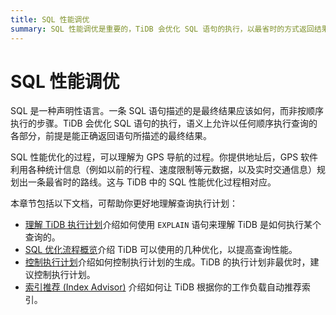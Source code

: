 ```yaml
---
title: SQL 性能调优
summary: SQL 性能调优是重要的，TiDB 会优化 SQL 语句的执行，以最省时的方式返回结果。这个过程类似于 GPS 导航，利用统计信息和实时交通信息规划最佳路线。了解 TiDB 执行计划、SQL 优化流程和控制执行计划可以帮助提高查询性能。
---
```


# SQL 性能调优

SQL 是一种声明性语言。一条 SQL 语句描述的是最终结果应该如何，而非按顺序执行的步骤。TiDB 会优化 SQL 语句的执行，语义上允许以任何顺序执行查询的各部分，前提是能正确返回语句所描述的最终结果。

SQL 性能优化的过程，可以理解为 GPS 导航的过程。你提供地址后，GPS 软件利用各种统计信息（例如以前的行程、速度限制等元数据，以及实时交通信息）规划出一条最省时的路线。这与 TiDB 中的 SQL 性能优化过程相对应。

本章节包括以下文档，可帮助你更好地理解查询执行计划：

- [理解 TiDB 执行计划](/explain-overview.md)介绍如何使用 `EXPLAIN` 语句来理解 TiDB 是如何执行某个查询的。
- [SQL 优化流程概览](/sql-optimization-concepts.md)介绍 TiDB 可以使用的几种优化，以提高查询性能。
- [控制执行计划](/control-execution-plan.md)介绍如何控制执行计划的生成。TiDB 的执行计划非最优时，建议控制执行计划。
- [索引推荐 (Index Advisor)](/index-advisor.md) 介绍如何让 TiDB 根据你的工作负载自动推荐索引。
